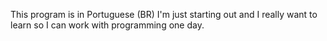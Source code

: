 This program is in Portuguese (BR)
I'm just starting out and I really want to learn so I can work with programming one day.
